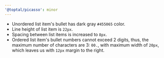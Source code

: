 ```yaml
---
'@toptal/picasso': minor
---
```


- Unordered list item's bullet has dark gray `#455065` color.
- Line height of list item is `22px`.
- Spacing between list items is increased to `8px`.
- Ordered list item's bullet numbers cannot exceed 2 digits, thus, the maximum
  number of characters are 3: `00.`, with maximum width of `20px`, which leaves
  us with `12px` margin to the right.
